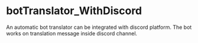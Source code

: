 # botTranslator_WithDiscord
An automatic bot translator can be integrated with discord platform. The bot works on translation message inside discord channel. 
